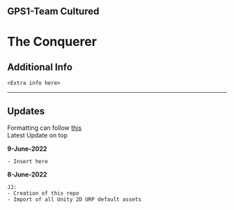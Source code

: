 ## GPS1-Team Cultured
# The Conquerer 

## Additional Info
```
<Extra info here>
```

---
## **Updates**
Formatting can follow [this](https://docs.github.com/en/get-started/writing-on-github/getting-started-with-writing-and-formatting-on-github/basic-writing-and-formatting-syntax)
<br/>Latest Update on top
<!-- Start of updates -->
**9-June-2022**
```
- Insert here
```
**8-June-2022**
```
JJ:
- Creation of this repo
- Import of all Unity 2D URP default assets
```
<!-- End of updates -->
